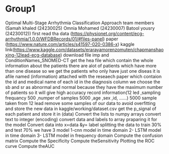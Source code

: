 # Group1
Optimal Multi-Stage Arrhythmia Classification Approach
team members (Samah khaled (24230025)
Omnia Mohamed (24230007)
Batool yousry (24230012))
first read tha data (https://physionet.org/content/ecg-arrhythmia/1.0.0/WFDBRecords/01/#files-panel) 
paper (https://www.nature.com/articles/s41597-020-0386-x)
kaggle link(https://www.kaggle.com/datasets/erarayamorenzomuten/chapmanshaoxing-12lead-ecg-database)
download file imp and ConditionNames_SNOMED-CT
get the hea file which contain the whole information about the patients there are alot of patients which have more than one disease so we get the patients who only have just one diseas it is afile named (information) attached with the reseaech paper which contaion the id and medical name of each id in the diagnosis column we choose the sb and sr as abnormal and normal because they have the maximum number of patients so it will give high accuracy record information(12 led ,sampling frequancy 500 ,numper of samples 5000 ,age ,sex ,id, ......) 5000 sample taken from 12 lead remove some samples of our data to avoid overfitting and store the new data in kaggle/working/dataset.csv get the p_signal of each patient and store it in (data) Convert the lists to numpy arrays convert text to integer (encoding) convert data and labels to array praparing it for the model Convert data into x=data &y= label splitting the data to train 30% and test 70% we have 3 model 1-cnn model in time domain 2- LSTM model in time domain 3- LSTM model in frequency domain Compute the confusion matrix Compute the Specificity Compute theSensitivity Plotting the ROC curve Compute theAUC
